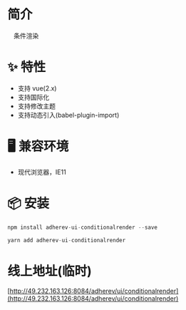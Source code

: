 # 简介
&ensp;&ensp;条件渲染

# ✨ 特性
- 支持 vue(2.x)
- 支持国际化
- 支持修改主题
- 支持动态引入(babel-plugin-import)

# 🖥 兼容环境
- 现代浏览器，IE11

# 📦 安装
```javascript
npm install adherev-ui-conditionalrender --save
``` 

```javascript
yarn add adherev-ui-conditionalrender
```

# 线上地址(临时)
[http://49.232.163.126:8084/adherev/ui/conditionalrender](http://49.232.163.126:8084/adherev/ui/conditionalrender)

